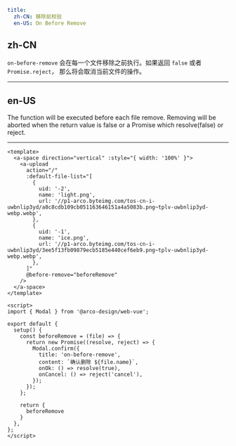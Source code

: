 ```yaml
title:
  zh-CN: 移除前校验
  en-US: On Before Remove
```

## zh-CN

`on-before-remove` 会在每一个文件移除之前执行。如果返回 `false` 或者` Promise.reject`， 那么将会取消当前文件的操作。

---

## en-US

The function will be executed before each file remove. Removing will be aborted when the return value is false or a Promise which resolve(false) or reject.

---

```vue
<template>
  <a-space direction="vertical" :style="{ width: '100%' }">
    <a-upload
      action="/"
      :default-file-list="[
        {
          uid: '-2',
          name: 'light.png',
          url: '//p1-arco.byteimg.com/tos-cn-i-uwbnlip3yd/a8c8cdb109cb051163646151a4a5083b.png~tplv-uwbnlip3yd-webp.webp',
        },
        {
          uid: '-1',
          name: 'ice.png',
          url: '//p1-arco.byteimg.com/tos-cn-i-uwbnlip3yd/3ee5f13fb09879ecb5185e440cef6eb9.png~tplv-uwbnlip3yd-webp.webp',
        },
      ]"
      @before-remove="beforeRemove"
    />
  </a-space>
</template>

<script>
import { Modal } from '@arco-design/web-vue';

export default {
  setup() {
    const beforeRemove = (file) => {
      return new Promise((resolve, reject) => {
        Modal.confirm({
          title: 'on-before-remove',
          content: `确认删除 ${file.name}`,
          onOk: () => resolve(true),
          onCancel: () => reject('cancel'),
        });
      });
    };

    return {
      beforeRemove
    }
  },
};
</script>
```
